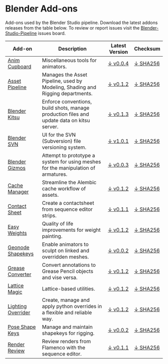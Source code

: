 # Blender Add-ons

Add-ons used by the Blender Studio pipeline. Download the latest addons releases from the table below. To review or report issues visit the [Blender-Studio-Pipeline](https://projects.blender.org/studio/blender-studio-pipeline/issues) issues board.


| Add-on | Description | Latest Version | Checksum |
|---|---|---|---|
|[Anim Cupboard](../addons/anim_cupboard) |Miscellaneous tools for animators. |[↓ v0.0.4](https://projects.blender.org/studio/blender-studio-pipeline/releases/download/0.0.1/anim_cupboard-0.0.4.zip) |[↓ SHA256](https://projects.blender.org/studio/blender-studio-pipeline/releases/download/0.0.1/anim_cupboard-0.0.4.sha256)|
|[Asset Pipeline](../addons/asset_pipeline ) |Manages the Asset Pipeline, used by Modeling, Shading and Rigging departments. |[↓ v0.1.2](https://projects.blender.org/studio/blender-studio-pipeline/releases/download/0.0.1/asset_pipeline-0.1.2.zip) |[↓ SHA256](https://projects.blender.org/studio/blender-studio-pipeline/releases/download/0.0.1/asset_pipeline-0.1.2.sha256)|
|[Blender Kitsu](../addons/blender_kitsu )|Enforce conventions, build shots, manage production files and update data on kitsu server. |[↓ v0.1.3](https://projects.blender.org/studio/blender-studio-pipeline/releases/download/0.0.1/blender_kitsu-0.1.3.zip) |[↓ SHA256](https://projects.blender.org/studio/blender-studio-pipeline/releases/download/0.0.1/blender_kitsu-0.1.3.sha256)|
|[Blender SVN](../addons/blender_svn ) |UI for the SVN (Subversion) file versioning system.  |[↓ v1.0.1](https://projects.blender.org/studio/blender-studio-pipeline/releases/download/0.0.1/blender_svn-1.0.1.zip) |[↓ SHA256](https://projects.blender.org/studio/blender-studio-pipeline/releases/download/0.0.1/blender_svn-1.0.1.sha256)|
|[Blender Gizmos](../addons/bone_gizmos )|Attempt to prototype a system for using meshes for the manipulation of armatures.  |[↓ v0.0.3](https://projects.blender.org/studio/blender-studio-pipeline/releases/download/0.0.1/bone_gizmos-0.0.3.zip) |[↓ SHA256](https://projects.blender.org/studio/blender-studio-pipeline/releases/download/0.0.1/bone_gizmos-0.0.3.sha256)|
|[Cache Manager](../addons/cache_manager ) |Streamline the Alembic cache workflow of assets. |[↓ v0.1.2](https://projects.blender.org/studio/blender-studio-pipeline/releases/download/0.0.1/cache_manager-0.1.2.zip) |[↓ SHA256](https://projects.blender.org/studio/blender-studio-pipeline/releases/download/0.0.1/cache_manager-0.1.2.sha256)|
|[Contact Sheet](../addons/contactsheet ) |Create a contactsheet from sequence editor strips.  |[↓ v0.1.1](../download/contactsheet/contactsheet-0.1.1.zip) |[↓ SHA256](../download/contactsheet/contactsheet-0.1.1.sha256)|
|[Easy Weights](../addons/easy_weights ) |Quality of life improvements for weight painting.  |[↓ v0.1.2](https://projects.blender.org/studio/blender-studio-pipeline/releases/download/0.0.1/easy_weights-0.1.2.zip) |[↓ SHA256](https://projects.blender.org/studio/blender-studio-pipeline/releases/download/0.0.1/easy_weights-0.1.2.sha256)|
|[Geonode Shapekeys](../addons/geonode_shapekeys ) |Enable animators to sculpt on linked and overridden meshes.  |[↓ v0.0.2](../download/geonode_shapekeys/geonode_shapekeys-0.0.2.zip) |[↓ SHA256](../download/geonode_shapekeys/geonode_shapekeys-0.0.2.sha256)|
|[Grease Converter](../addons/grease_converter ) |Convert annotations to Grease Pencil objects and vise versa.  |[↓ v0.1.2](https://projects.blender.org/studio/blender-studio-pipeline/releases/download/0.0.1/grease_converter-0.1.2.zip) |[↓ SHA256](https://projects.blender.org/studio/blender-studio-pipeline/releases/download/0.0.1/grease_converter-0.1.2.sha256)|
|[Lattice Magic](../addons/lattice_magic ) |Lattice-based utilities.  |[↓ v0.1.2](https://projects.blender.org/studio/blender-studio-pipeline/releases/download/0.0.1/lattice_magic-0.1.2.zip) |[↓ SHA256](https://projects.blender.org/studio/blender-studio-pipeline/releases/download/0.0.1/lattice_magic-0.1.2.sha256)|
|[Lighting Overrider](../addons/lighting_overrider ) |Create, manage and apply python overrides in a flexible and reliable way.  |[↓ v0.1.2](https://projects.blender.org/studio/blender-studio-pipeline/releases/download/0.0.1/lighting_overrider-0.1.2.zip) |[↓ SHA256](https://projects.blender.org/studio/blender-studio-pipeline/releases/download/0.0.1/lighting_overrider-0.1.2.sha256)|
|[Pose Shape Keys](../addons/pose_shape_keys )|Manage and maintain shapekeys for rigging.  |[↓ v0.0.2](../download/pose_shape_keys/pose_shape_keys-0.0.2.zip) |[↓ SHA256](../download/pose_shape_keys/pose_shape_keys-0.0.2.sha256)|
|[Render Review](../addons/render_review ) |Review renders from Flamenco with the sequence editor.  |[↓ v0.1.1](../download/render_review/render_review-0.1.1.zip) |[↓ SHA256](../download/render_review/render_review-0.1.1.sha256)|